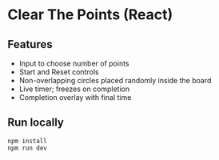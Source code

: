 # Clear The Points (React)

## Features

- Input to choose number of points
- Start and Reset controls
- Non-overlapping circles placed randomly inside the board
- Live timer; freezes on completion
- Completion overlay with final time

## Run locally

```fish
npm install
npm run dev
```
